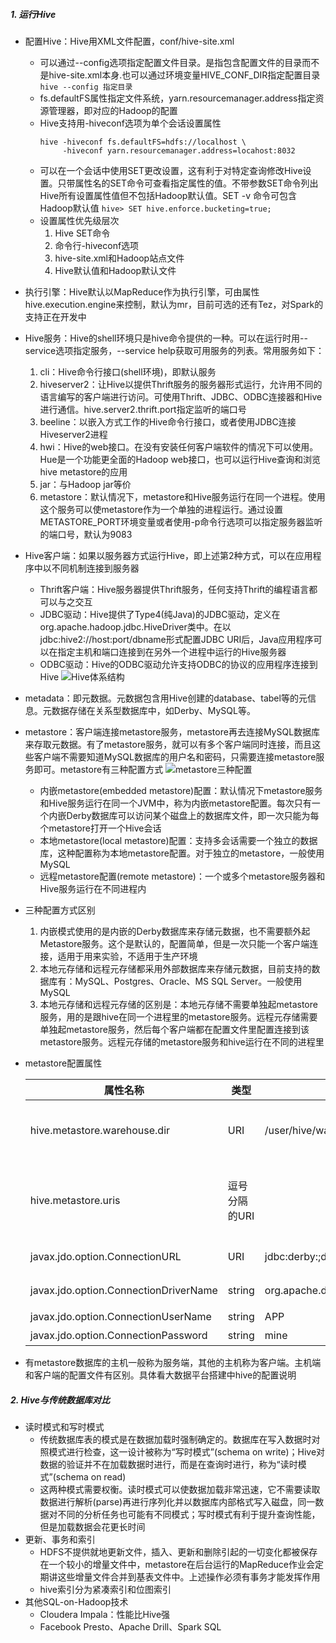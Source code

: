 ##### 1. 运行Hive
* 配置Hive：Hive用XML文件配置，conf/hive-site.xml
  * 可以通过--config选项指定配置文件目录。是指包含配置文件的目录而不是hive-site.xml本身.也可以通过环境变量HIVE_CONF_DIR指定配置目录
    ```hive --config 指定目录```
  * fs.defaultFS属性指定文件系统，yarn.resourcemanager.address指定资源管理器，即对应的Hadoop的配置
  * Hive支持用-hiveconf选项为单个会话设置属性
    ```
    hive -hiveconf fs.defaultFS=hdfs://localhost \
         -hiveconf yarn.resourcemanager.address=locahost:8032
    ```
  * 可以在一个会话中使用SET更改设置，这有利于对特定查询修改Hive设置。只带属性名的SET命令可查看指定属性的值。不带参数SET命令列出Hive所有设置属性值但不包括Hadoop默认值。SET -v 命令可包含Hadoop默认值
    ```hive> SET hive.enforce.bucketing=true;```
  * 设置属性优先级层次
    1. Hive SET命令
    2. 命令行-hiveconf选项
    3. hive-site.xml和Hadoop站点文件
    4. Hive默认值和Hadoop默认文件
* 执行引擎：Hive默认以MapReduce作为执行引擎，可由属性hive.execution.engine来控制，默认为mr，目前可选的还有Tez，对Spark的支持正在开发中
* Hive服务：Hive的shell环境只是hive命令提供的一种。可以在运行时用--service选项指定服务，--service help获取可用服务的列表。常用服务如下：
  1. cli：Hive命令行接口(shell环境)，即默认服务
  2. hiveserver2：让Hive以提供Thrift服务的服务器形式运行，允许用不同的语言编写的客户端进行访问。可使用Thrift、JDBC、ODBC连接器和Hive进行通信。hive.server2.thrift.port指定监听的端口号
  3. beeline：以嵌入方式工作的Hive命令行接口，或者使用JDBC连接Hiveserver2进程
  4. hwi：Hive的web接口。在没有安装任何客户端软件的情况下可以使用。Hue是一个功能更全面的Hadoop web接口，也可以运行Hive查询和浏览hive metastore的应用
  5. jar：与Hadoop jar等价
  6. metastore：默认情况下，metastore和Hive服务运行在同一个进程。使用这个服务可以使metastore作为一个单独的进程运行。通过设置METASTORE_PORT环境变量或者使用-p命令行选项可以指定服务器监听的端口号，默认为9083
* Hive客户端：如果以服务器方式运行Hive，即上述第2种方式，可以在应用程序中以不同机制连接到服务器
  * Thrift客户端：Hive服务器提供Thrift服务，任何支持Thrift的编程语言都可以与之交互
  * JDBC驱动：Hive提供了Type4(纯Java)的JDBC驱动，定义在org.apache.hadoop.jdbc.HiveDriver类中。在以jdbc:hive2://host:port/dbname形式配置JDBC URI后，Java应用程序可以在指定主机和端口连接到在另外一个进程中运行的Hive服务器
  * ODBC驱动：Hive的ODBC驱动允许支持ODBC的协议的应用程序连接到Hive
  ![Hive体系结构](http://static.zybuluo.com/BrandonLin/vu7slcsvxp2dkiyyt422hx2k/image_1aorqv69b184sbetjp6sni19e11g.png)
* metadata：即元数据。元数据包含用Hive创建的database、tabel等的元信息。元数据存储在关系型数据库中，如Derby、MySQL等。
* metastore：客户端连接metastore服务，metastore再去连接MySQL数据库来存取元数据。有了metastore服务，就可以有多个客户端同时连接，而且这些客户端不需要知道MySQL数据库的用户名和密码，只需要连接metastore服务即可。metastore有三种配置方式
  ![metastore三种配置](http://attachbak.dataguru.cn/attachments/forum/201212/01/2312139q13aqllkvzfffk2.png)
  * 内嵌metastore(embedded metastore)配置：默认情况下metastore服务和Hive服务运行在同一个JVM中，称为内嵌metastore配置。每次只有一个内嵌Derby数据库可以访问某个磁盘上的数据库文件，即一次只能为每个metastore打开一个Hive会话
  * 本地metastore(local metastore)配置：支持多会话需要一个独立的数据库，这种配置称为本地metastore配置。对于独立的metastore，一般使用MySQL
  * 远程metastore配置(remote metastore)：一个或多个metastore服务器和Hive服务运行在不同进程内

* 三种配置方式区别
  1. 内嵌模式使用的是内嵌的Derby数据库来存储元数据，也不需要额外起Metastore服务。这个是默认的，配置简单，但是一次只能一个客户端连接，适用于用来实验，不适用于生产环境
  2. 本地元存储和远程元存储都采用外部数据库来存储元数据，目前支持的数据库有：MySQL、Postgres、Oracle、MS SQL Server。一般使用MySQL
  3. 本地元存储和远程元存储的区别是：本地元存储不需要单独起metastore服务，用的是跟hive在同一个进程里的metastore服务。远程元存储需要单独起metastore服务，然后每个客户端都在配置文件里配置连接到该metastore服务。远程元存储的metastore服务和hive运行在不同的进程里

* metastore配置属性

    属性名称|类型|默认值|说明
    -|-|-|-
    hive.metastore.warehouse.dir|URI|/user/hive/warehouse|相对于fs.default.name的目录，托管表就存储在这里
    hive.metastore.uris|逗号分隔的URI||默认使用当前metastore，否则连接到指定的远程metasore服务器
    javax.jdo.option.ConnectionURL|URI|jdbc:derby:;databaseName=metastoredb;create=true|metastore数据库的JDBC URL
    javax.jdo.option.ConnectionDriverName|string|org.apache.derby.jdbc.EmbeddedDriver|JDBC驱动器类名
    javax.jdo.option.ConnectionUserName|string|APP|JDBC用户名
    javax.jdo.option.ConnectionPassword|string|mine|JDBC密码
    
* 有metastore数据库的主机一般称为服务端，其他的主机称为客户端。主机端和客户端的配置文件有区别。具体看大数据平台搭建中hive的配置说明

##### 2. Hive与传统数据库对比
* 读时模式和写时模式
  * 传统数据库表的模式是在数据加载时强制确定的。数据库在写入数据时对照模式进行检查，这一设计被称为“写时模式”(schema on write)；Hive对数据的验证并不在加载数据时进行，而是在查询时进行，称为“读时模式”(schema on read)
  * 这两种模式需要权衡。读时模式可以使数据加载非常迅速，它不需要读取数据进行解析(parse)再进行序列化并以数据库内部格式写入磁盘，同一数据对不同的分析任务也可能有不同模式；写时模式有利于提升查询性能，但是加载数据会花更长时间
* 更新、事务和索引
  * HDFS不提供就地更新文件，插入、更新和删除引起的一切变化都被保存在一个较小的增量文件中，metastore在后台运行的MapReduce作业会定期讲这些增量文件合并到基表文件中。上述操作必须有事务才能发挥作用
  * hive索引分为紧凑索引和位图索引
* 其他SQL-on-Hadoop技术
  * Cloudera Impala：性能比Hive强
  * Facebook Presto、Apache Drill、Spark SQL